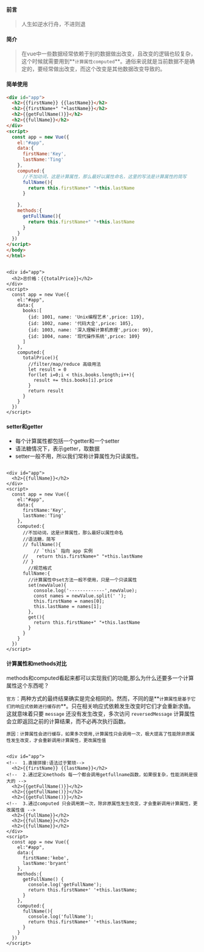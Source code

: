 　

#### 前言

> 人生如逆水行舟，不进则退



#### 简介

> ​		在vue中一些数据经常依赖于别的数据做出改变，且改变的逻辑也较复杂，这个时候就需要用到**`计算属性computed`**。通俗来说就是当前数据不是确定的，要经常做出改变，而这个改变是其他数据改变导致的。



#### 简单使用

```html
<div id="app">
  <h2>{{firstName}} {{lastName}}</h2>
  <h2>{{firstName+" "+lastName}}</h2>
  <h2>{{getFullName()}}</h2>
  <h2>{{fullName}}</h2> 
</div>
<script>
  const app = new Vue({
    el:"#app",
    data:{
      firstName:'Key',
      lastName:'Ting'
    },
    computed:{
      //不加动词，这是计算属性，那么最好以属性命名，这里的写法是计算属性的简写
      fullName(){
        return this.firstName+" "+this.lastName
      }
        
    },
    methods:{
      getFullName(){
        return this.firstName+" "+this.lastName
      }
    }
  })
</script>
</body>
</html>

```

```vue

<div id="app">
  <h2>总价格：{{totalPrice}}</h2>
</div>
<script>
  const app = new Vue({
    el:"#app",
    data:{
      books:[
        {id: 1001, name: 'Unix编程艺术',price: 119},
        {id: 1002, name: '代码大全',price: 105},
        {id: 1003, name: '深入理解计算机原理',price: 99},
        {id: 1004, name: '现代操作系统',price: 109}
      ]
    },
    computed:{
      totalPrice(){
        //filter/map/reduce 高级用法
        let result = 0
        for(let i=0;i < this.books.length;i++){
          result += this.books[i].price
        }
        return result
      }
    }
  })
</script>

```

#### setter和getter

- 每个计算属性都包括一个getter和一个setter
- 语法糖情况下，表示getter，取数据
- setter一般不用，所以我们常称计算属性为只读属性。

```vue

<div id="app">
  <h2>{{fullName}}</h2>
</div>
<script>
  const app = new Vue({
    el:"#app",
    data:{
      firstName:'Key',
      lastName:'Ting'
    },
    computed:{
      //不加动词，这是计算属性，那么最好以属性命名
      //语法糖，简写
      // fullName(){
          // `this` 指向 app 实例
      //   return this.firstName+" "+this.lastName
      // }
        //规范格式
      fullName:{
        //计算属性中set方法一般不使用，只是一个只读属性
        set(newValue){
          console.log('-------------',newValue);
          const names = newValue.split(' ');
          this.firstName = names[0];
          this.lastName = names[1];
        },
        get(){
          return this.firstName+" "+this.lastName
        }
      }
    }
  })
</script>

```



#### 计算属性和methods对比

methods和computed看起来都可以实现我们的功能,那么为什么还要多一个计算属性这个东西呢？

`官方`：两种方式的最终结果确实是完全相同的。然而，不同的是**`计算属性是基于它们的响应式依赖进行缓存的`**。只在相关响应式依赖发生改变时它们才会重新求值。这就意味着只要 `message` 还没有发生改变，多次访问 `reversedMessage` 计算属性会立即返回之前的计算结果，而不必再次执行函数。



`原因：计算属性会进行缓存，如果多次使用,计算属性只会调用一次，极大提高了性能除非原属性发生改变，才会重新调用计算属性，更改属性值`



```vue

<div id="app">
<!--  1.直接拼接:语法过于繁琐-->
  <h2>{{firstName}} {{lastName}}</h2>
<!--  2.通过定义methods 每一个都会调用getfullname函数，如果很复杂，性能消耗是很大的 -->
  <h2>{{getFullName()}}</h2> 
  <h2>{{getFullName()}}</h2>
  <h2>{{getFullName()}}</h2>
<!--  3.通过computed 只会调用第一次，除非原属性发生改变，才会重新调用计算属性，更改属性值 -->
  <h2>{{fullName}}</h2>
  <h2>{{fullName}}</h2>
  <h2>{{fullName}}</h2>
</div>
<script>
  const app = new Vue({
    el:"#app",
    data:{
      firstName:'kebe',
      lastName:'bryant'
    },
    methods:{
      getFullName() {
        console.log('getFullName');
        return this.firstName+' '+this.lastName;
      }
    },
    computed:{
      fullName(){
        console.log('fullName');
        return this.firstName+' '+this.lastName;
      }
    }
  })
</script>

```

